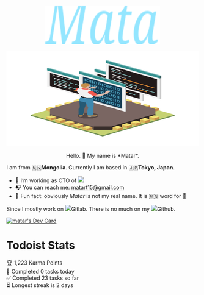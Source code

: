 
<p align="center">
  <img src="./logo.svg" width="300" height="100">
</p>	
<!-- <img src="https://raw.githubusercontent.com/matart15/matart15/master/waves.svg" width="100%" height="150"> -->

<img src="https://raw.githubusercontent.com/matart15/matart15/master/coder.svg" width="100%" height="250">

<p align="center">Hello. 👋 My name is *Matar*.</p>

I am from 🇲🇳**Mongolia**. Currently I am based in 🇯🇵**Tokyo, Japan**. 

- 🔭 I’m working as CTO of [<img src="http://www.goldware.jp/wp-content/uploads/2017/10/goldware-logo7.png" height="24" />](http://www.goldware.jp/)
- 📭 You can reach me: matart15@gmail.com
- 🤭 Fun fact: obviously *Matar* is not my real name. It is 🇲🇳 word for 🐊


Since I mostly work on <img src="https://cdn-icons-png.flaticon.com/24/5968/5968853.png" width="10" />Gitlab. There is no much on my <img src="https://cdn-icons-png.flaticon.com/24/733/733609.png" width="10" />Github. 

<a href="https://app.daily.dev/matart15"><img src="https://api.daily.dev/devcards/4747396cdd8f4de9a4e4957ca7b70c44.png?r=6tm" width="400" alt="matar's Dev Card"/></a>

# Todoist Stats

<!-- TODO-IST:START -->
🏆  1,223 Karma Points           
🌸  Completed 0 tasks today           
✅  Completed 23 tasks so far           
⏳  Longest streak is 2 days
<!-- TODO-IST:END -->

